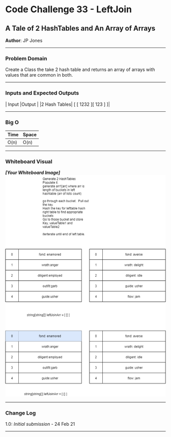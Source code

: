 ﻿# Code Challenge 33 - LeftJoin

## A Tale of 2 HashTables and An Array of Arrays
**Author**: JP Jones

---

### Problem Domain
Create a Class the take 2 hash table and returns an array of arrays with values that are common in both.

---

### Inputs and Expected Outputs

| Input |Output   |
|2 Hash Tables| [ [ 1232 ][ 123 ] ]|



---

### Big O


| Time | Space |
| :----------- | :----------- |
| O(n) | O(n) |


---


### Whiteboard Visual
***[Your Whiteboard Image]***
![Code Challenge 33 Whiteboard](./assets/CodeChallenge33.png)


---

### Change Log

1.0: *Initial submission* - 24 Feb 21

---